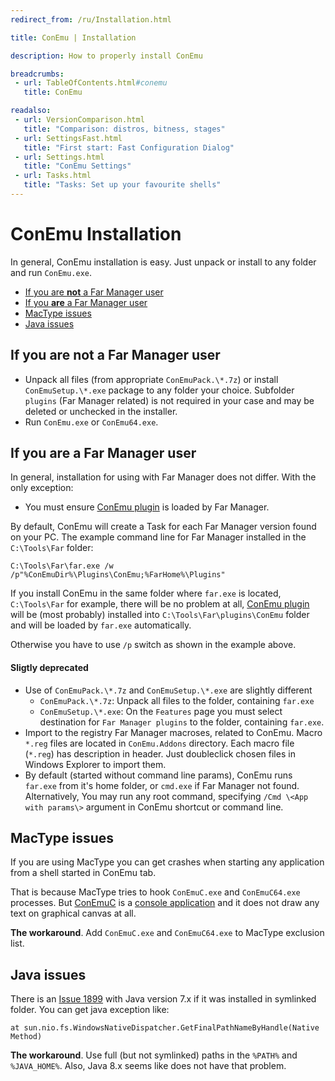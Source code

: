 ```yaml
---
redirect_from: /ru/Installation.html

title: ConEmu | Installation

description: How to properly install ConEmu

breadcrumbs:
 - url: TableOfContents.html#conemu
   title: ConEmu

readalso:
 - url: VersionComparison.html
   title: "Comparison: distros, bitness, stages"
 - url: SettingsFast.html
   title: "First start: Fast Configuration Dialog"
 - url: Settings.html
   title: "ConEmu Settings"
 - url: Tasks.html
   title: "Tasks: Set up your favourite shells"
---
```


# ConEmu Installation

In general, ConEmu installation is easy.
Just unpack or install to any folder and run `ConEmu.exe`.

* <a href="#not-a-far-manager">If you are **not** a Far Manager user</a>
* <a href="#far-manager">If you **are** a Far Manager user</a>
* <a href="#mactype">MacType issues</a>
* <a href="#java">Java issues</a>


<h2 id="not-a-far-manager">If you are <strong>not</strong> a Far Manager user</h2>

* Unpack all files (from appropriate `ConEmuPack.\*.7z`)
	or install `ConEmuSetup.\*.exe` package to any folder your choice.
 	Subfolder `plugins` (Far Manager related) is not required in your case
  and may be deleted or unchecked in the installer.
* Run `ConEmu.exe` or `ConEmu64.exe`.


<h2 id="far-manager">If you <strong>are</strong> a Far Manager user</h2>

In general, installation for using with Far Manager does not differ.
With the only exception:

* You must ensure [ConEmu plugin](ConEmuFarPlugin.html) is loaded by Far Manager.

By default, ConEmu will create a Task for each Far Manager version found on your PC.
The example command line for Far Manager installed in the `C:\Tools\Far` folder:

```
C:\Tools\Far\far.exe /w /p"%ConEmuDir%\Plugins\ConEmu;%FarHome%\Plugins"
```

If you install ConEmu in the same folder where `far.exe` is located,
`C:\Tools\Far` for example, there will be no problem at all,
[ConEmu plugin](ConEmuFarPlugin.html) will be (most probably)
installed into `C:\Tools\Far\plugins\ConEmu` folder
and will be loaded by `far.exe` automatically.

Otherwise you have to use `/p` switch as shown in the example above.

#### Sligtly deprecated

* Use of `ConEmuPack.\*.7z` and `ConEmuSetup.\*.exe` are slightly different
  * `ConEmuPack.\*.7z`: Unpack all files to the folder, containing `far.exe`
  * `ConEmuSetup.\*.exe`: On the `Features` page you must select destination
	for `Far Manager plugins` to the folder, containing `far.exe`.
* Import to the registry Far Manager macroses, related to ConEmu. Macro `*.reg`
	files are located in `ConEmu.Addons` directory. Each macro file (`*.reg`) has
	description in header. Just doubleclick chosen files in Windows Explorer
	to import them.
* By default (started without command line params), ConEmu runs `far.exe` from
	it's home folder, or `cmd.exe` if Far Manager not found.
	Alternatively, You may run any root command, specifying `/Cmd \<App with params\>`
	argument in ConEmu shortcut or command line.


<h2 id="mactype">MacType issues</h2>

If you are using MacType you can get crashes when starting any application
from a shell started in ConEmu tab.

That is because MacType tries to hook `ConEmuC.exe` and `ConEmuC64.exe` processes.
But [ConEmuC](ConEmuC.html) is a [console application](ConsoleApplication.html)
and it does not draw any text on graphical canvas at all.

**The workaround**. Add `ConEmuC.exe` and `ConEmuC64.exe` to MacType exclusion list.


<h2 id="java">Java issues</h2>

There is an [Issue 1899](https://code.google.com/p/conemu-maximus5/issues/detail?id=1899)
with Java version 7.x if it was installed in symlinked folder.
You can get java exception like:

```
at sun.nio.fs.WindowsNativeDispatcher.GetFinalPathNameByHandle(Native Method)
```

**The workaround**. Use full (but not symlinked) paths in the `%PATH%` and `%JAVA_HOME%`.
Also, Java 8.x seems like does not have that problem.
